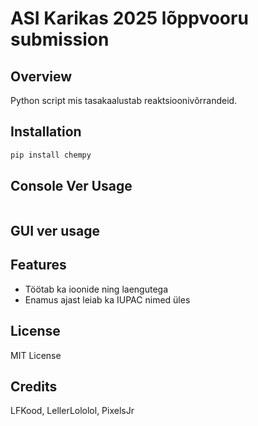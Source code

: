 # ASI Karikas 2025 lõppvooru submission

## Overview
Python script mis tasakaalustab reaktsioonivõrrandeid.

## Installation
```bash
pip install chempy
```

## Console Ver Usage
```Change the equation variables in the code
```

## GUI ver usage

## Features
- Töötab ka ioonide ning laengutega
- Enamus ajast leiab ka IUPAC nimed üles

## License
MIT License

## Credits
LFKood, LellerLololol, PixelsJr
